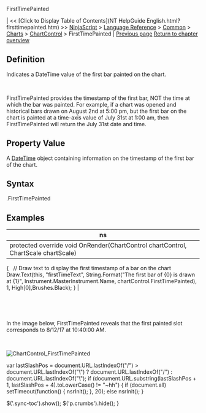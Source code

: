 ﻿










 


FirstTimePainted







| &lt;&lt; [Click to Display Table of Contents](NT HelpGuide English.html?firsttimepainted.htm) &gt;&gt;
 [NinjaScript](ninjascript.htm) &gt; [Language Reference](language_reference_wip.htm) &gt; [Common](common.htm) &gt; [Charts](chart.htm) &gt; [ChartControl](chartcontrol.htm) &gt;
FirstTimePainted | [Previous page](crosshairtype.htm)
[Return to chapter overview](chartcontrol.htm)










Definition
----------


Indicates a DateTime value of the first bar painted on the chart. 


 


FirstTimePainted provides the timestamp of the first bar, NOT the time at which the bar was painted. For example, if a chart was opened and historical bars drawn on August 2nd at 5:00 pm, but the first bar on the chart is painted at a time-axis value of July 31st at 1:00 am, then FirstTimePainted will return the July 31st date and time.



Property Value
--------------


A [DateTime](https://msdn.microsoft.com/en-us/library/system.datetime(v=vs.110).aspx) object containing information on the timestamp of the first bar of the chart.



Syntax
------


<chartcontrol>.FirstTimePainted



Examples
--------




| ns |
| --- |
| protected override void OnRender(ChartControl chartControl, ChartScale chartScale)
{
   // Draw text to display the first timestamp of a bar on the chart
   Draw.Text(this, "firstTimeText", String.Format("The first bar of {0} is drawn at {1}", Instrument.MasterInstrument.Name, chartControl.FirstTimePainted), 1, High[0],Brushes.Black);
} |



 


 


In the image below, FirstTimePainted reveals that the first painted slot corresponds to 8/12/17 at 10:40:00 AM.


 


![ChartControl_FirstTimePainted](chartcontrol_firsttimepainted.png)





 
 var lastSlashPos = document.URL.lastIndexOf("/") &gt; document.URL.lastIndexOf("\\") ? document.URL.lastIndexOf("/") : document.URL.lastIndexOf("\\");
 if (document.URL.substring(lastSlashPos + 1, lastSlashPos + 4).toLowerCase() != "~hh") {
 if (document.all) setTimeout(function() {
 nsrInit();
 }, 20);
 else nsrInit();
 }
 
 
 $('.sync-toc').show();
 $('p.crumbs').hide();
 }
 
 
 



</chartcontrol>